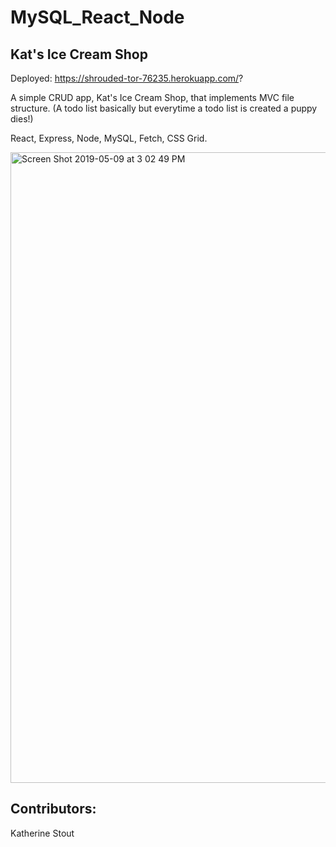 # MySQL_React_Node
## Kat's Ice Cream Shop

Deployed: https://shrouded-tor-76235.herokuapp.com/?

A simple CRUD app, Kat's Ice Cream Shop, that implements MVC file structure. 
(A todo list basically but everytime a todo list is created a puppy dies!)

React, Express, Node, MySQL, Fetch, CSS Grid. 

<img width="1009" alt="Screen Shot 2019-05-09 at 3 02 49 PM" src="https://user-images.githubusercontent.com/39039142/57479534-a2ce3180-726b-11e9-877d-8e86dffc9664.png">

## Contributors: 
Katherine Stout
